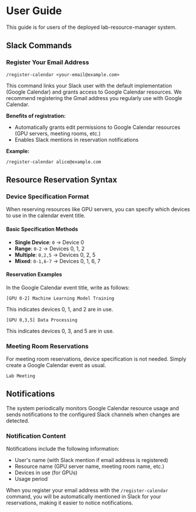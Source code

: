 # User Guide

This guide is for users of the deployed lab-resource-manager system.

## Slack Commands

### Register Your Email Address

```
/register-calendar <your-email@example.com>
```

This command links your Slack user with the default implementation (Google Calendar) and grants access to Google Calendar resources.
We recommend registering the Gmail address you regularly use with Google Calendar.

**Benefits of registration:**
- Automatically grants edit permissions to Google Calendar resources (GPU servers, meeting rooms, etc.)
- Enables Slack mentions in reservation notifications

**Example:**
```
/register-calendar alice@example.com
```

## Resource Reservation Syntax

### Device Specification Format

When reserving resources like GPU servers, you can specify which devices to use in the calendar event title.

#### Basic Specification Methods

- **Single Device**: `0` → Device 0
- **Range**: `0-2` → Devices 0, 1, 2
- **Multiple**: `0,2,5` → Devices 0, 2, 5
- **Mixed**: `0-1,6-7` → Devices 0, 1, 6, 7

#### Reservation Examples

In the Google Calendar event title, write as follows:

```
[GPU 0-2] Machine Learning Model Training
```

This indicates devices 0, 1, and 2 are in use.

```
[GPU 0,3,5] Data Processing
```

This indicates devices 0, 3, and 5 are in use.

### Meeting Room Reservations

For meeting room reservations, device specification is not needed. Simply create a Google Calendar event as usual.

```
Lab Meeting
```

## Notifications

The system periodically monitors Google Calendar resource usage and sends notifications to the configured Slack channels when changes are detected.

### Notification Content

Notifications include the following information:

- User's name (with Slack mention if email address is registered)
- Resource name (GPU server name, meeting room name, etc.)
- Devices in use (for GPUs)
- Usage period

When you register your email address with the `/register-calendar` command, you will be automatically mentioned in Slack
for your reservations, making it easier to notice notifications.
